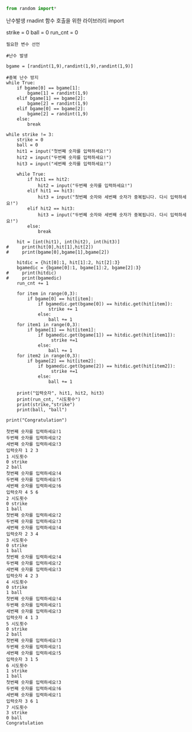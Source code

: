 ```python
from random import*

```
난수발생 rnadint 함수 호출을 위한 라이브러리 import


strike = 0
ball = 0
run_cnt = 0

```
필요한 변수 선언

#난수 발생

bgame = [randint(1,9),randint(1,9),randint(1,9)]

#중복 난수 방지
while True:
    if bgame[0] == bgame[1]:
        bgame[1] = randint(1,9)
    elif bgame[1] == bgame[2]:
        bgame[2] = randint(1,9)
    elif bgame[0] == bgame[2]:
        bgame[2] = randint(1,9)
    else:
        break

while strike != 3:
    strike = 0
    ball = 0
    hit1 = input("첫번째 숫자를 입력하세요!")
    hit2 = input("두번째 숫자를 입력하세요!")
    hit3 = input("세번째 숫자를 입력하세요!")
    
    while True:
        if hit1 == hit2:
            hit2 = input("두번째 숫자를 입력하세요!")
        elif hit1 == hit3:
            hit3 = input("첫번쩨 숫자와 세번째 숫자가 중복됩니다. 다시 입력하세요!")
        elif hit2 == hit3:
            hit3 = input("두번쩨 숫자와 세번째 숫자가 중복됩니다. 다시 입력하세요!")
        else:
            break
            
    hit = [int(hit1), int(hit2), int(hit3)]
#     print(hit[0],hit[1],hit[2])
#     print(bgame[0],bgame[1],bgame[2])
    
    hitdic = {hit[0]:1, hit[1]:2, hit[2]:3}
    bgamedic = {bgame[0]:1, bgame[1]:2, bgame[2]:3}
#     print(hitdic)
#     print(bgamedic)
    run_cnt += 1
    
    for item in range(0,3):
        if bgame[0] == hit[item]:
            if bgamedic.get(bgame[0]) == hitdic.get(hit[item]):
                strike += 1
            else:
                ball += 1    
    for item1 in range(0,3):
        if bgame[1] == hit[item1]:
            if bgamedic.get(bgame[1]) == hitdic.get(hit[item1]):
                 strike +=1
            else:
                ball += 1 
    for item2 in range(0,3):
        if bgame[2] == hit[item2]:
            if bgamedic.get(bgame[2]) == hitdic.get(hit[item2]):
                 strike +=1
            else:
                ball += 1 
                
    print("입력숫자", hit1, hit2, hit3)
    print(run_cnt, "시도횟수")
    print(strike,"strike")
    print(ball, "ball")

print("Congratulation")
```

    첫번째 숫자를 입력하세요!1
    두번째 숫자를 입력하세요!2
    세번째 숫자를 입력하세요!3
    입력숫자 1 2 3
    1 시도횟수
    0 strike
    2 ball
    첫번째 숫자를 입력하세요!4
    두번째 숫자를 입력하세요!5
    세번째 숫자를 입력하세요!6
    입력숫자 4 5 6
    2 시도횟수
    0 strike
    1 ball
    첫번째 숫자를 입력하세요!2
    두번째 숫자를 입력하세요!3
    세번째 숫자를 입력하세요!4
    입력숫자 2 3 4
    3 시도횟수
    0 strike
    1 ball
    첫번째 숫자를 입력하세요!4
    두번째 숫자를 입력하세요!2
    세번째 숫자를 입력하세요!3
    입력숫자 4 2 3
    4 시도횟수
    0 strike
    1 ball
    첫번째 숫자를 입력하세요!4
    두번째 숫자를 입력하세요!1
    세번째 숫자를 입력하세요!3
    입력숫자 4 1 3
    5 시도횟수
    0 strike
    2 ball
    첫번째 숫자를 입력하세요!3
    두번째 숫자를 입력하세요!1
    세번째 숫자를 입력하세요!5
    입력숫자 3 1 5
    6 시도횟수
    1 strike
    1 ball
    첫번째 숫자를 입력하세요!3
    두번째 숫자를 입력하세요!6
    세번째 숫자를 입력하세요!1
    입력숫자 3 6 1
    7 시도횟수
    3 strike
    0 ball
    Congratulation
